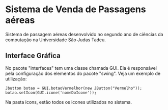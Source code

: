 # Sistema de Venda de Passagens aéreas
Sistema de passagem aéreas desenvolvido no segundo ano de ciências da computação na Universidade São Judas Tadeu.

## Interface Gráfica

No pacote "interfaces" tem uma classe chamada GUI. 
Ela é responsável pela configuração dos elementos do pacote "swing". Veja um exemplo de utilização:

	Jbutton botao = GUI.botaoVermelhor(new JButton("Vermelho"));
	botao.setIcon(GUI.icone('nomeDoIcone'));
	
Na pasta icons, estão todos os icones utilizados no sistema.   